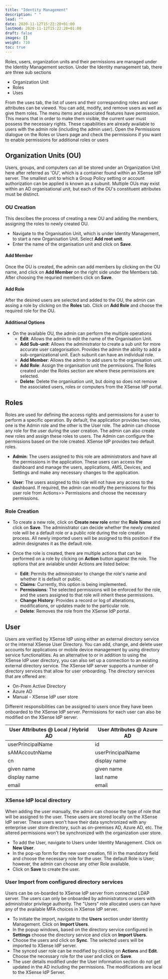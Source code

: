 ```yaml
---
title: "Identity Management"
description: " "
lead: ""
date: 2020-11-12T15:22:20+01:00
lastmod: 2020-11-12T15:22:20+01:00
draft: false
images: []
weight: 710
toc: true
---
```


Roles, users, organization units and their permissions are managed under the Identity Management section. Under the Identity management tab, there are three sub sections

- Organization Unit
- Roles
- Uses

From the uses tab, the list of users and their corresponding roles and user attributes can be viewed. You can add, modify, and remove users as well as give them roles. The menu items and associated features have permission. This means that in order to make them visible, the current user must possess the necessary rights. These capabilities are already available to users with the admin role (including the admin user). Open the Permissions dialogue on the Roles or Users page and check the permissions if you want to enable permissions for additional roles or users

## Organization Units (OU)

Users, groups, and computers can all be stored under an Organization Unit here after referred as 'OU', which is a container found within an XSense IdP server. The smallest unit to which a Group Policy setting or account authorization can be applied is known as a subunit. Multiple OUs may exist within an AD organisational unit, but each of the OU's constituent attributes must be distinct.

### OU Creation

This descibes the process of creating a new OU and adding the members, assigning the roles to newly created OU.

- Navigate to the Organisation Unit, which is under Identity Management, to start a new Organisation Unit. Select **Add root unit**.
- Enter the name of the organisation unit and click on **Save**.

#### Add Member

Once the OU is created, the admin can add members by clicking on the OU name, and click on **Add Member** on the right side under the Members tab.
After choosing the requried members click on **Save**.

#### Add Role

After the desired users are selected and added to the OU, the admin can assing a role by clicking on the **Roles** tab. Click on **Add Role** and choose the required role for the OU.

#### Additional Options

- On the available OU, the admin can perform the multiple operations
  - **Edit**: Allows the admin to edit the name of the Organisation Unit.
  - **Add Sub-unit**: Allows the administrator to create a sub unit for more accurate user categorisation. Provides the admin the ability to add a sub-organizational unit. Each subunit can have an individual role.
  - **Add Member**: Allows the admin to add users to the organisation unit.  
  - **Add Role**: Assign the organisation unit the permissions. The Roles created under the Roles section are where these permissions are selected.
  - **Delete**: Delete the organisation unit, but doing so does not remove the associated users, roles or computers from the XSense IdP portal.

## Roles

Roles are used for defining the access rights and permissions for a user to perform a specific operation. By default, the application provides two roles, one is the Admin role and the other is the User role. The admin can choose any role for the user during the user creation. The admin can also create new roles and assign these roles to users. The Admin can configure the permissions based on the role created. XSense IdP provides two default roles.

- **Admin**:  The users assigned to this role are administrators and have all the permissions in the application. These users can access the dashboard and manage the users, applications, AMS, Devices, and Settings and make any necessary changes to the application.

- **User**: The users assigned to this role will not have any access to the dashboard. If required, the admin can modify the permissions for this user role from Actions>> Permissions and choose the necessary permissions.

### Role Creation

- To create a new role, click on **Create new role** enter the **Role Name** and click on **Save**. The administrator can decide whether the newly created role will be a default role or a public role during the role creation process. All newly imported users will be assigned to this position if the admin designates it as the default role.
- Once the role is created, there are multiple actions that can be performed on a role by clicking on **Action** button aganist the role. The options that are avialable under Actions are listed below:
  
  - **Edit**: Permits the administrator to change the role's name and whether it is default or public.
  - **Claims**: Currently, this option is being implemented.
  - **Permissions**: The selected permissions will be enforced for the role, and the users assigned to that role will inherit these permissions.
  - **Change History**: Provides a record or log of alterations, modifications, or updates made to the particular role.
  - **Delete**: Removes the role from the XSense IdP portal.

## User

Users are verified by XSense IdP using either an external directory service or the internal XSense User Directory. You can add, change, and delete user accounts for applications or mobile device management by using directory service functionalities. As an alternative to or in addition to using the XSense IdP user directory, you can also set up a connection to an existing external directory service. The XSense IdP server supports a number of directory services that allow for user onboarding. The directory services that are offered are:

- On-Prem Active Directory
- Azure AD
- Manual - XSense IdP user store

Different responsibilities can be assigned to users once they have been onboarded to the XSense IdP server. Permissions for each user can also be modified on the XSense IdP server.


| User Attributes @ Local / Hybrid AD | User Attributes @ Azure AD |
|---|---|
| userPrincipalName  | id  |
|  sAMAccoutnName | userPrincipalName |
|  cn | display name  | 
|given name | given name|
| display name | last name |
|email | email|

### XSense IdP local directory

When adding the user manually, the admin can choose the type of role that will be assigned to the user. These users are stored locally on the XSense IdP server. These users won't have their data synchronized with any enterprise user store directory, such as on-premises AD, Azure AD, etc. The altered permissions won't be synchronized with the organization user store.

- To add the User, navigate to Users under Identity Management. Click on **New User**.
- In the pop-up form for the new user creation, fill in the mandatory field and choose the necessary role for the user. The default Role is User; however, the admin can choose any other Role available.
- Click on **Save** to create the user.

### User Import from configured directory services

Users can be on-boarded to XSense IdP server from connected LDAP server. The users can only be onboarded by administrators or users with administrator privilege authority. The "Users" role allocated users can have any of the available MFA choices in XSense IdP server.

- To initiate the import, navigate to the **Users** section under Identity Management. Click on **Import Users**.
- In the popup windows, based on the directory service configured in **Settings** choose the directory service and click on **Import Users**.
- Choose the users and click on **Sync**. The selected users will be imported to XSense IdP server.
- The synced user role can be modified by clicking on **Actions** and **Edit**. Choose the necessary role for the user and click on **Save**.
- The user details modified under the User information section do not get updated in the AD including the permissions. The modifications are local to the XSense IdP Server.

